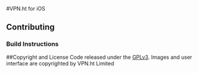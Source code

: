 #VPN.ht for iOS

## Contributing

### Build Instructions

##Copyright and License
Code released under the [GPLv3](LICENSE). Images and user interface are copyrighted by VPN.ht Limited
